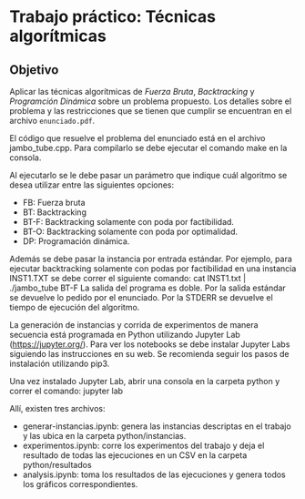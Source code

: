 # Trabajo práctico: Técnicas algorítmicas
## Objetivo
Aplicar las técnicas algorítmicas de *Fuerza Bruta*, *Backtracking* y *Programción Dinámica* sobre un problema propuesto. Los detalles sobre el problema y las restricciones que se tienen que cumplir se encuentran en el archivo `enunciado.pdf`. 

El código que resuelve el problema del enunciado está en el archivo jambo_tube.cpp.
Para compilarlo se debe ejecutar el comando 
	make
en la consola.

Al ejecutarlo se le debe pasar un parámetro que indique cuál algoritmo se desea utilizar entre las siguientes opciones:
- FB: Fuerza bruta
- BT: Backtracking
- BT-F: Backtracking solamente con poda por factibilidad.
- BT-O: Backtracking solamente con poda por optimalidad.
- DP: Programación dinámica.

Además se debe pasar la instancia por entrada estándar. Por ejemplo, para ejecutar backtracking solamente con podas por factibilidad en una instancia INST1.TXT se debe correr el siguiente comando:
	cat INST1.txt | ./jambo_tube BT-F
La salida del programa es doble. Por la salida estándar se devuelve lo pedido por el enunciado. Por la STDERR se devuelve el tiempo de ejecución del algoritmo.

La generación de instancias y corrida de experimentos de manera secuencia está programada en Python utilizando Jupyter Lab (https://jupyter.org/). Para ver los notebooks se debe instalar Jupyter Labs siguiendo las instrucciones en su web. Se recomienda seguir los pasos de instalación utilizando pip3.

Una vez instalado Jupyter Lab, abrir una consola en la carpeta python y correr el comando:
	jupyter lab

Allí, existen tres archivos:
 - generar-instancias.ipynb: genera las instancias descriptas en el trabajo y las ubica en la carpeta python/instancias.
 - experimentos.ipynb: corre los experimentos del trabajo y deja el resultado de todas las ejecuciones en un CSV en la carpeta python/resultados
 - analysis.ipynb: toma los resultados de las ejecuciones y genera todos los gráficos correspondientes.
